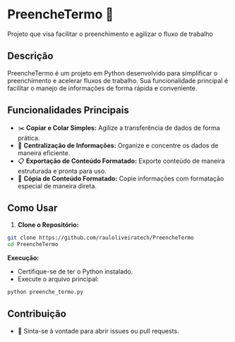 # PreencheTermo 📝
Projeto que visa facilitar o preenchimento e agilizar o fluxo de trabalho

## Descrição
PreencheTermo é um projeto em Python desenvolvido para simplificar o preenchimento e acelerar fluxos de trabalho. Sua funcionalidade principal é facilitar o manejo de informações de forma rápida e conveniente.

## Funcionalidades Principais

- ✂️ **Copiar e Colar Simples:** Agilize a transferência de dados de forma prática.
- 🎯 **Centralização de Informações:** Organize e concentre os dados de maneira eficiente.
- 📋 **Exportação de Conteúdo Formatado:** Exporte conteúdo de maneira estruturada e pronta para uso.
- 📄 **Cópia de Conteúdo Formatado:** Copie informações com formatação especial de maneira direta.

## Como Usar

1. **Clone o Repositório:**
```bash
git clone https://github.com/rauloliveiratech/PreencheTermo
cd PreencheTermo
```

**Execução:**

- Certifique-se de ter o Python instalado.
- Execute o arquivo principal:
```python
python preenche_termo.py
```
## Contribuição

- 🤝 Sinta-se à vontade para abrir issues ou pull requests.
